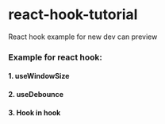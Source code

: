 # react-hook-tutorial
React hook example for new dev can preview
### Example for react hook:
#### 1. useWindowSize
#### 2. useDebounce
#### 3. Hook in hook